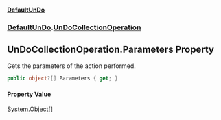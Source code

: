 #### [DefaultUnDo](DefaultUnDo.md 'DefaultUnDo')
### [DefaultUnDo](DefaultUnDo.md#DefaultUnDo 'DefaultUnDo').[UnDoCollectionOperation](UnDoCollectionOperation.md 'DefaultUnDo.UnDoCollectionOperation')

## UnDoCollectionOperation.Parameters Property

Gets the parameters of the action performed.

```csharp
public object?[] Parameters { get; }
```

#### Property Value
[System.Object](https://docs.microsoft.com/en-us/dotnet/api/System.Object 'System.Object')[[]](https://docs.microsoft.com/en-us/dotnet/api/System.Array 'System.Array')